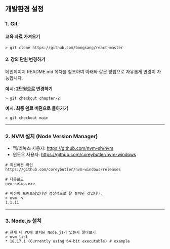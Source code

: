 ## 개발환경 설정

### 1. Git

#### 교육 자료 가져오기
```
> git clone https://github.com/bongsang/react-master
```

#### 2. 강의 단원 변경하기
메인페이지 README.md 목차를 참조하여 아래와 같은 방법으로 자유롭게 변경이 가능합니다.

**예시: 2단원으로 변경하기**
```
> git checkout chapter-2
```


**예시: 최종 완료 버젼으로 돌아가기**
```
> git checkout main
```

---

### 2. NVM 설치 (Node Version Manager)
- 맥/리눅스 사용자: https://github.com/nvm-sh/nvm
- 윈도우 사용자: https://github.com/coreybutler/nvm-windows
```
# 최신버젼 확인
https://github.com/coreybutler/nvm-windows/releases

# 다운로드
nvm-setup.exe

# 버젼이 프린트되었다면 정상적으로 잘 설치된 것입니다.
> nvm -v
1.1.11
```

---
### 3. Node.js 설치
```
# 현재 내 PC에 설치된 Node.js가 있는지 알아보기
> nvm list
* 18.17.1 (Currently using 64-bit executable) # example


```



